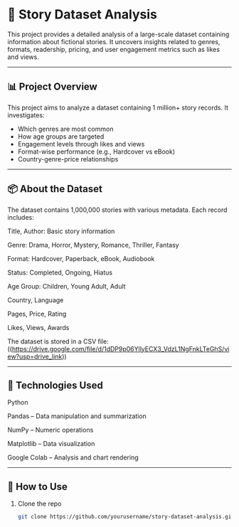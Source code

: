 # 📘 Story Dataset Analysis

This project provides a detailed analysis of a large-scale dataset containing information about fictional stories. It uncovers insights related to genres, formats, readership, pricing, and user engagement metrics such as likes and views.

---

## 📊 Project Overview

This project aims to analyze a dataset containing 1 million+ story records. It investigates:

- Which genres are most common
- How age groups are targeted
- Engagement levels through likes and views
- Format-wise performance (e.g., Hardcover vs eBook)
- Country-genre-price relationships

---


## 📦 About the Dataset

The dataset contains 1,000,000 stories with various metadata. Each record includes:

Title, Author: Basic story information

Genre: Drama, Horror, Mystery, Romance, Thriller, Fantasy

Format: Hardcover, Paperback, eBook, Audiobook

Status: Completed, Ongoing, Hiatus

Age Group: Children, Young Adult, Adult

Country, Language

Pages, Price, Rating

Likes, Views, Awards

The dataset is stored in a CSV file: ((https://drive.google.com/file/d/1dDP9p06YllyECX3_VdzL1NgFnkLTeGhS/view?usp=drive_link))

---

## 🔧 Technologies Used

Python 

Pandas – Data manipulation and summarization

NumPy – Numeric operations

Matplotlib – Data visualization

Google Colab – Analysis and chart rendering

---

## 📌 How to Use

1. Clone the repo  
   ```bash
   git clone https://github.com/yourusername/story-dataset-analysis.git
